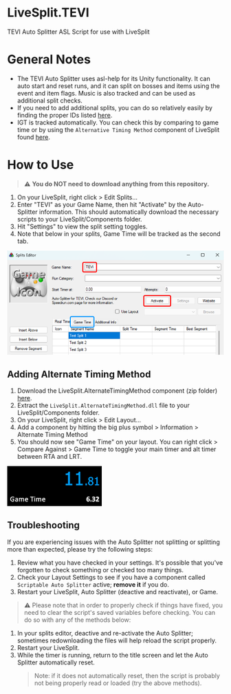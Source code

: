 # LiveSplit.TEVI
TEVI Auto Splitter ASL Script for use with LiveSplit

General Notes
===  
- The TEVI Auto Splitter uses asl-help for its Unity functionality. It can auto start and reset runs, and it can split on bosses and items using the event and item flags. Music is also tracked and can be used as additional split checks.
- If you need to add additional splits, you can do so relatively easily by finding the proper IDs listed [here](https://rentry.co/TEVI_IDs).
- IGT is tracked automatically. You can check this by comparing to game time or by using the `Alternative Timing Method` component of LiveSplit found [here]( https://github.com/Dalet/LiveSplit.AlternateTimingMethod/releases).

How to Use
===
> ⚠️ **You do NOT need to download anything from this repository.**
1. On your LiveSplit, right click > Edit Splits...
2. Enter "TEVI" as your Game Name, then hit "Activate" by the Auto-Splitter information. This should automatically download the necessary scripts to your LiveSplit/Components folder.
3. Hit "Settings" to view the split setting toggles.
4. Note that below in your splits, Game Time will be tracked as the second tab.

![Splits Editor](activating_asl.png)

Adding Alternate Timing Method
---
1. Download the LiveSplit.AlternateTimingMethod component (zip folder) [here](https://github.com/Dalet/LiveSplit.AlternateTimingMethod/releases).
2. Extract the `LiveSplit.AlternateTimingMethod.dll` file to your LiveSplit/Components folder.
3. On your LiveSplit, right click > Edit Layout...
4. Add a component by hitting the big plus symbol > Information > Alternate Timing Method
5. You should now see "Game Time" on your layout. You can right click > Compare Against > Game Time to toggle your main timer and alt timer between RTA and LRT.

![Two Timers](timers.png)

Troubleshooting
---
If you are experiencing issues with the Auto Splitter not splitting or splitting more than expected, please try the following steps:
1. Review what you have checked in your settings. It's possible that you've forgotten to check something or checked too many things.
2. Check your Layout Settings to see if you have a component called `Scriptable Auto Splitter` active; **remove it** if you do.
3. Restart your LiveSplit, Auto Splitter (deactive and reactivate), or Game.

> ⚠️ Please note that in order to properly check if things have fixed, you need to clear the script's saved variables before checking. You can do so with any of the methods below:
1. In your splits editor, deactive and re-activate the Auto Splitter; sometimes redownloading the files will help reload the script properly.
2. Restart your LiveSplit.
3. While the timer is running, return to the title screen and let the Auto Splitter automatically reset. 
    > Note: if it does not automatically reset, then the script is probably not being properly read or loaded (try the above methods).